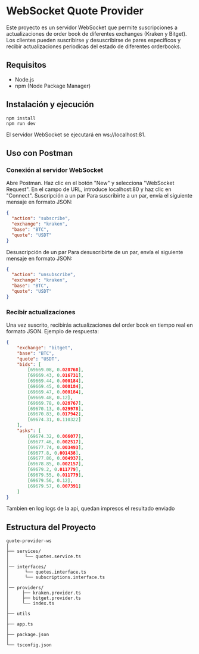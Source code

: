 # WebSocket Quote Provider

Este proyecto es un servidor WebSocket que permite suscripciones a actualizaciones de order book de diferentes exchanges (Kraken y Bitget). Los clientes pueden suscribirse y desuscribirse de pares específicos y recibir actualizaciones periodicas del estado de diferentes orderbooks.

## Requisitos

- Node.js
- npm (Node Package Manager)

## Instalación y ejecución

```plaintext
npm install
npm run dev
```

El servidor WebSocket se ejecutará en ws://localhost:81.

## Uso con Postman
### Conexión al servidor WebSocket
Abre Postman.
Haz clic en el botón "New" y selecciona "WebSocket Request".
En el campo de URL, introduce localhost:80 y haz clic en "Connect".
Suscripción a un par
Para suscribirte a un par, envía el siguiente mensaje en formato JSON:

```json
{
  "action": "subscribe",
  "exchange": "kraken",
  "base": "BTC",
  "quote": "USDT"
}
```
Desuscripción de un par
Para desuscribirte de un par, envía el siguiente mensaje en formato JSON:

```json
{
  "action": "unsubscribe",
  "exchange": "kraken",
  "base": "BTC",
  "quote": "USDT"
}
```
### Recibir actualizaciones
Una vez suscrito, recibirás actualizaciones del order book en tiempo real en formato JSON. Ejemplo de respuesta:

```json
{
    "exchange": "bitget",
    "base": "BTC",
    "quote": "USDT",
    "bids": [
        [69669.08, 0.028768],
        [69669.43, 0.016731],
        [69669.44, 0.000184],
        [69669.45, 0.000184],
        [69669.47, 0.000184],
        [69669.48, 0.12],
        [69669.78, 0.028767],
        [69670.13, 0.029978],
        [69670.83, 0.017942],
        [69674.31, 0.110322]
    ],
    "asks": [
        [69674.32, 0.066077],
        [69677.46, 0.002517],
        [69677.74, 0.003493],
        [69677.8, 0.001438],
        [69677.86, 0.004937],
        [69678.85, 0.002157],
        [69679.2, 0.011779],
        [69679.55, 0.011779],
        [69679.56, 0.12],
        [69679.57, 0.007391]
    ]
}

```
Tambien en log logs de la api, quedan impresos el resultado enviado

## Estructura del Proyecto
```plaintext
quote-provider-ws
│
├── services/
│      └── quotes.service.ts
│
│── interfaces/
│      └── quotes.interface.ts
│      └── subscriptions.interface.ts
│
│── providers/
│     ├── kraken.provider.ts
│     ├── bitget.provider.ts
│     └── index.ts
│
├── utils
│
├── app.ts
│
├── package.json
│
└── tsconfig.json
```
